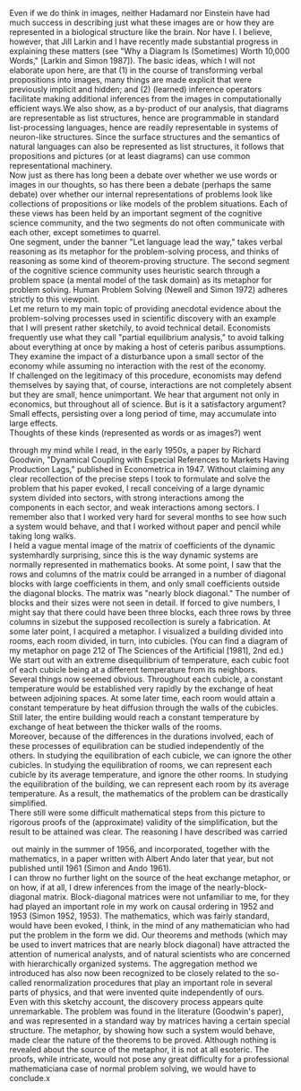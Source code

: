 Even if we do think in images, neither Hadamard nor Einstein have had much success in describing just what these images are or how they are represented in a biological structure like the brain. Nor have I. I believe, however, that Jill Larkin and I have recently made substantial progress in explaining these matters (see "Why a Diagram Is (Sometimes) Worth 10,000 Words," [Larkin and Simon 1987]). The basic ideas, which I will not elaborate upon here, are that (1) in the course of transforming verbal propositions into images, many things are made explicit that were previously implicit and hidden; and (2) (learned) inference operators facilitate making additional inferences from the images in computationally efficient ways.We also show, as a by-product of our analysis, that diagrams are representable as list structures, hence are programmable in standard list-processing languages, hence are readily representable in systems of neuron-like structures. Since the surface structures and the semantics of natural languages can also be represented as list structures, it follows that propositions and pictures (or at least diagrams) can use common representational machinery.	
Now just as there has long been a debate over whether we use words or images in our thoughts, so has there been a debate (perhaps the same debate) over whether our internal representations of problems look like collections of propositions or like models of the problem situations. Each of these views has been held by an important segment of the cognitive science community, and the two segments do not often communicate with each other, except sometimes to quarrel.	
One segment, under the banner "Let language lead the way," takes verbal reasoning as its metaphor for the problem-solving process, and thinks of reasoning as some kind of theorem-proving structure. The second segment of the cognitive science community uses heuristic search through a problem space (a mental model of the task domain) as its metaphor for problem solving. Human Problem Solving (Newell and Simon 1972) adheres strictly to this viewpoint.	
Let me return to my main topic of providing anecdotal evidence about the problem-solving processes used in scientific discovery with an example that I will present rather sketchily, to avoid technical detail. Economists frequently use what they call "partial equilibrium analysis," to avoid talking about everything at once by making a host of ceteris paribus assumptions. They examine the impact of a disturbance upon a small sector of the economy while assuming no interaction with the rest of the economy.	
If challenged on the legitimacy of this procedure, economists may defend themselves by saying that, of course, interactions are not completely absent but they are small, hence unimportant. We hear that argument not only in economics, but throughout all of science. But is it a satisfactory argument? Small effects, persisting over a long period of time, may accumulate into large effects.	
Thoughts of these kinds (represented as words or as images?) went	

through my mind while I read, in the early 1950s, a paper by Richard Goodwin, "Dynamical Coupling with Especial References to Markets Having Production Lags," published in Econometrica in 1947. Without claiming any clear recollection of the precise steps I took to formulate and solve the problem that his paper evoked, I recall conceiving of a large dynamic system divided into sectors, with strong interactions among the components in each sector, and weak interactions among sectors. I remember also that I worked very hard for several months to see how such a system would behave, and that I worked without paper and pencil while taking long walks.	
I held a vague mental image of the matrix of coefficients of the dynamic systemhardly surprising, since this is the way dynamic systems are normally represented in mathematics books. At some point, I saw that the rows and columns of the matrix could be arranged in a number of diagonal blocks with large coefficients in them, and only small coefficients outside the diagonal blocks. The matrix was "nearly block diagonal." The number of blocks and their sizes were not seen in detail. If forced to give numbers, I might say that there could have been three blocks, each three rows by three columns in sizebut the supposed recollection is surely a fabrication.	
At some later point, I acquired a metaphor. I visualized a building divided into rooms, each room divided, in turn, into cubicles. (You can find a diagram of my metaphor on page 212 of The Sciences of the Artificial [1981], 2nd ed.) We start out with an extreme disequilibrium of temperature, each cubic foot of each cubicle being at a different temperature from its neighbors.	
Several things now seemed obvious. Throughout each cubicle, a constant temperature would be established very rapidly by the exchange of heat between adjoining spaces. At some later time, each room would attain a constant temperature by heat diffusion through the walls of the cubicles. Still later, the entire building would reach a constant temperature by exchange of heat between the thicker walls of the rooms.	
Moreover, because of the differences in the durations involved, each of these processes of equilibration can be studied independently of the others. In studying the equilibration of each cubicle, we can ignore the other cubicles. In studying the equilibration of rooms, we can represent each cubicle by its average temperature, and ignore the other rooms. In studying the equilibration of the building, we can represent each room by its average temperature. As a result, the mathematics of the problem can be drastically simplified.	
There still were some difficult mathematical steps from this picture to rigorous proofs of the (approximate) validity of the simplification, but the result to be attained was clear. The reasoning I have described was carried	

 out mainly in the summer of 1956, and incorporated, together with the mathematics, in a paper written with Albert Ando later that year, but not published until 1961 (Simon and Ando 1961).	
I can throw no further light on the source of the heat exchange metaphor, or on how, if at all, I drew inferences from the image of the nearly-block-diagonal matrix. Block-diagonal matrices were not unfamiliar to me, for they had played an important role in my work on causal ordering in 1952 and 1953 (Simon 1952, 1953). The mathematics, which was fairly standard, would have been evoked, I think, in the mind of any mathematician who had put the problem in the form we did.	
Our theorems and methods (which may be used to invert matrices that are nearly block diagonal) have attracted the attention of numerical analysts, and of natural scientists who are concerned with hierarchically organized systems. The aggregation method we introduced has also now been recognized to be closely related to the so-called renormalization procedures that play an important role in several parts of physics, and that were invented quite independently of ours.	
Even with this sketchy account, the discovery process appears quite unremarkable. The problem was found in the literature (Goodwin's paper), and was represented in a standard way by matrices having a certain special structure. The metaphor, by showing how such a system would behave, made clear the nature of the theorems to be proved. Although nothing is revealed about the source of the metaphor, it is not at all esoteric. The proofs, while intricate, would not pose any great difficulty for a professional mathematiciana case of normal problem solving, we would have to conclude.x